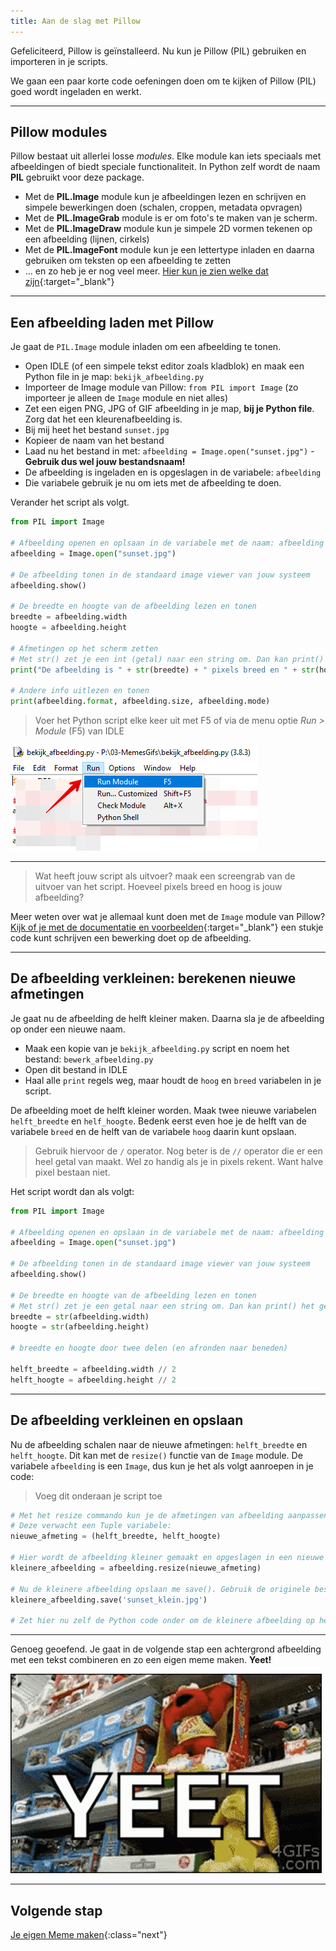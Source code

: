 ```yaml
---
title: Aan de slag met Pillow
---
```


Gefeliciteerd, Pillow is geïnstalleerd. Nu kun je Pillow (PIL) gebruiken en importeren in je scripts.

We gaan een paar korte code oefeningen doen om te kijken of Pillow (PIL) goed wordt ingeladen en werkt.

---

## Pillow modules

Pillow bestaat uit allerlei losse *modules*. Elke module kan iets speciaals met afbeeldingen of biedt speciale functionaliteit.
In Python zelf wordt de naam **PIL** gebruikt voor deze package.

* Met de **PIL.Image** module kun je afbeeldingen lezen en schrijven en simpele bewerkingen doen (schalen, croppen, metadata opvragen)
* Met de **PIL.ImageGrab** module is er om foto's te maken van je scherm.
* Met de **PIL.ImageDraw** module kun je simpele 2D vormen tekenen op een afbeelding (lijnen, cirkels)
* Met de **PIL.ImageFont** module kun je een lettertype inladen en daarna gebruiken om teksten op een afbeelding te zetten
* ... en zo heb je er nog veel meer. [Hier kun je zien welke dat zijn](https://pillow.readthedocs.io/en/stable/reference/index.html){:target="_blank"}

---

## Een afbeelding laden met Pillow
Je gaat de `PIL.Image` module inladen om een afbeelding te tonen.

* Open IDLE (of een simpele tekst editor zoals kladblok) en maak een Python file in je map: `bekijk_afbeelding.py`
* Importeer de Image module van Pillow: `from PIL import Image`  (zo importeer je alleen de `Image` module en niet alles) 
* Zet een eigen PNG, JPG of GIF afbeelding in je map, **bij je Python file**. Zorg dat het een kleurenafbeelding is. 
* Bij mij heet het bestand `sunset.jpg`
* Kopieer de naam van het bestand
* Laad nu het bestand in met: `afbeelding = Image.open("sunset.jpg")` - **Gebruik dus wel jouw bestandsnaam!**
* De afbeelding is ingeladen en is opgeslagen in de variabele: `afbeelding`
* Die variabele gebruik je nu om iets met de afbeelding te doen.

Verander het script als volgt.

```python
from PIL import Image

# Afbeelding openen en oplsaan in de variabele met de naam: afbeelding
afbeelding = Image.open("sunset.jpg")

# De afbeelding tonen in de standaard image viewer van jouw systeem
afbeelding.show()

# De breedte en hoogte van de afbeelding lezen en tonen 
breedte = afbeelding.width
hoogte = afbeelding.height

# Afmetingen op het scherm zetten
# Met str() zet je een int (getal) naar een string om. Dan kan print() het gebruiken.
print("De afbeelding is " + str(breedte) + " pixels breed en " + str(hoogte) + " pixels hoog")

# Andere info uitlezen en tonen
print(afbeelding.format, afbeelding.size, afbeelding.mode)
```

> Voer het Python script elke keer uit met F5 of via de menu optie *Run > Module* (F5) van IDLE

![Run module](run-module.png)

---

> Wat heeft jouw script als uitvoer? maak een screengrab van de uitvoer van het script. Hoeveel pixels breed en hoog is jouw afbeelding? 

Meer weten over wat je allemaal kunt doen met de `Image` module van Pillow? [Kijk of je met de documentatie en voorbeelden](https://pillow.readthedocs.io/en/stable/reference/Image.html#examples){:target="_blank"} een stukje code kunt schrijven een bewerking doet op de afbeelding.

---

## De afbeelding verkleinen: berekenen nieuwe afmetingen
Je gaat nu de afbeelding de helft kleiner maken. Daarna sla je de afbeelding op onder een nieuwe naam. 

* Maak een kopie van je `bekijk_afbeelding.py` script en noem het bestand: `bewerk_afbeelding.py`
* Open dit bestand in IDLE
* Haal alle `print` regels weg, maar houdt de `hoog` en `breed` variabelen in je script.

De afbeelding moet de helft kleiner worden. Maak twee nieuwe variabelen `helft_breedte` en `helf_hoogte`.
Bedenk eerst even hoe je de helft van de variabele `breed` en de helft van de variabele `hoog` daarin kunt opslaan.

> Gebruik hiervoor de `/` operator. Nog beter is de `//` operator die er een heel getal van maakt. Wel zo handig als je in pixels rekent. Want halve pixel bestaan niet. 

Het script wordt dan als volgt:

```python
from PIL import Image

# Afbeelding openen en opslaan in de variabele met de naam: afbeelding
afbeelding = Image.open("sunset.jpg")

# De afbeelding tonen in de standaard image viewer van jouw systeem
afbeelding.show()

# De breedte en hoogte van de afbeelding lezen en tonen 
# Met str() zet je een getal naar een string om. Dan kan print() het gebruiken.
breedte = str(afbeelding.width)
hoogte = str(afbeelding.height)

# breedte en hoogte door twee delen (en afronden naar beneden)

helft_breedte = afbeelding.width // 2
helft_hoogte = afbeelding.height // 2
```
---

## De afbeelding verkleinen en opslaan
Nu de afbeelding schalen naar de nieuwe afmetingen: `helft_breedte` en `helft_hoogte`.
Dit kan met de `resize()` functie van de `Image` module. De variabele `afbeelding` is een `Image`, dus kun je het als volgt aanroepen in je code:

> Voeg dit onderaan je script toe

```python
# Met het resize commando kun je de afmetingen van afbeelding aanpassen
# Deze verwacht een Tuple variabele:
nieuwe_afmeting = (helft_breedte, helft_hoogte)

# Hier wordt de afbeelding kleiner gemaakt en opgeslagen in een nieuwe variabele!
kleinere_afbeelding = afbeelding.resize(nieuwe_afmeting)

# Nu de kleinere afbeelding opslaan me save(). Gebruik de originele bestandsnaam met ergens "klein" er in. 
kleinere_afbeelding.save('sunset_klein.jpg')

# Zet hier nu zelf de Python code onder om de kleinere afbeelding op het scherm te tonen
```

---

Genoeg geoefend. Je gaat in de volgende stap een achtergrond afbeelding met een tekst combineren en zo een eigen meme maken. **Yeet!**

![Yeet!](yeet.gif)

---

## Volgende stap
[Je eigen Meme maken](../04-meme-start){:class="next"}

